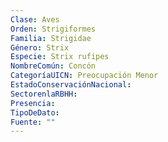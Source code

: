```yaml
---
Clase: Aves
Orden: Strigiformes
Familia: Strigidae
Género: Strix
Especie: Strix rufipes
NombreComún: Concón
CategoríaUICN: Preocupación Menor
EstadoConservaciónNacional: 
SectorenlaRBHH: 
Presencia: 
TipoDeDato: 
Fuente: ""
---
```

